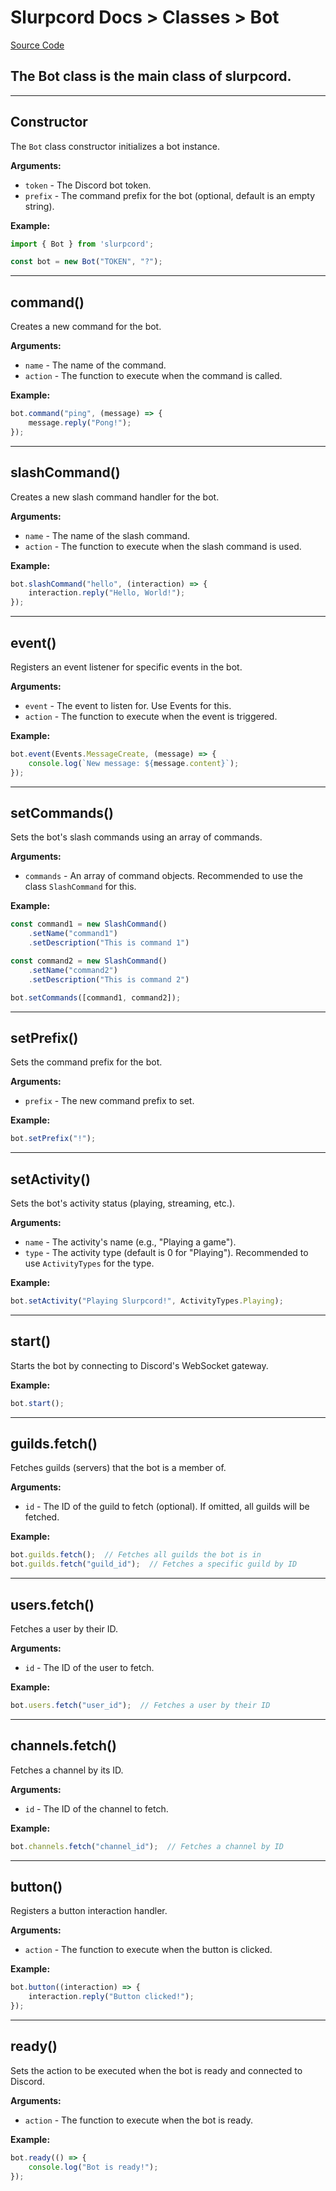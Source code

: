 # Slurpcord Docs > Classes > Bot


[Source Code](https://github.com/slurpy-films/slurpcord/tree/master/src/bot.js)

## The Bot class is the main class of slurpcord.

---

## Constructor
The `Bot` class constructor initializes a bot instance.

**Arguments:**
- `token` - The Discord bot token.
- `prefix` - The command prefix for the bot (optional, default is an empty string).

**Example:**
```javascript
import { Bot } from 'slurpcord';

const bot = new Bot("TOKEN", "?");
```

---

## command()
Creates a new command for the bot.

**Arguments:**
- `name` - The name of the command.
- `action` - The function to execute when the command is called.

**Example:**
```javascript
bot.command("ping", (message) => {
    message.reply("Pong!");
});
```

---

## slashCommand()
Creates a new slash command handler for the bot.

**Arguments:**
- `name` - The name of the slash command.
- `action` - The function to execute when the slash command is used.

**Example:**
```javascript
bot.slashCommand("hello", (interaction) => {
    interaction.reply("Hello, World!");
});
```

---

## event()
Registers an event listener for specific events in the bot.

**Arguments:**
- `event` - The event to listen for. Use Events for this.
- `action` - The function to execute when the event is triggered.

**Example:**
```javascript
bot.event(Events.MessageCreate, (message) => {
    console.log(`New message: ${message.content}`);
});
```

---

## setCommands()
Sets the bot's slash commands using an array of commands.

**Arguments:**
- `commands` - An array of command objects. Recommended to use the class `SlashCommand` for this.

**Example:**
```javascript
const command1 = new SlashCommand()
    .setName("command1")
    .setDescription("This is command 1")

const command2 = new SlashCommand()
    .setName("command2")
    .setDescription("This is command 2")

bot.setCommands([command1, command2]);
```

---

## setPrefix()
Sets the command prefix for the bot.

**Arguments:**
- `prefix` - The new command prefix to set.

**Example:**
```javascript
bot.setPrefix("!");
```

---

## setActivity()
Sets the bot's activity status (playing, streaming, etc.).

**Arguments:**
- `name` - The activity's name (e.g., "Playing a game").
- `type` - The activity type (default is 0 for "Playing"). Recommended to use `ActivityTypes` for the type.

**Example:**
```javascript
bot.setActivity("Playing Slurpcord!", ActivityTypes.Playing);
```

---

## start()
Starts the bot by connecting to Discord's WebSocket gateway.

**Example:**
```javascript
bot.start();
```

---

## guilds.fetch()
Fetches guilds (servers) that the bot is a member of.

**Arguments:**
- `id` - The ID of the guild to fetch (optional). If omitted, all guilds will be fetched.

**Example:**
```javascript
bot.guilds.fetch();  // Fetches all guilds the bot is in
bot.guilds.fetch("guild_id");  // Fetches a specific guild by ID
```

---

## users.fetch()
Fetches a user by their ID.

**Arguments:**
- `id` - The ID of the user to fetch.

**Example:**
```javascript
bot.users.fetch("user_id");  // Fetches a user by their ID
```

---

## channels.fetch()
Fetches a channel by its ID.

**Arguments:**
- `id` - The ID of the channel to fetch.

**Example:**
```javascript
bot.channels.fetch("channel_id");  // Fetches a channel by ID
```

---

## button()
Registers a button interaction handler.

**Arguments:**
- `action` - The function to execute when the button is clicked.

**Example:**
```javascript
bot.button((interaction) => {
    interaction.reply("Button clicked!");
});
```

---

## ready()
Sets the action to be executed when the bot is ready and connected to Discord.

**Arguments:**
- `action` - The function to execute when the bot is ready.

**Example:**
```javascript
bot.ready(() => {
    console.log("Bot is ready!");
});
```